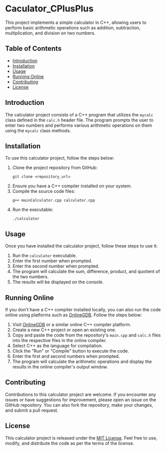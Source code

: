 # Caculator_CPlusPlus

This project implements a simple calculator in C++, allowing users to perform basic arithmetic operations such as addition, subtraction, multiplication, and division on two numbers.

## Table of Contents
- [Introduction](#introduction)
- [Installation](#installation)
- [Usage](#usage)
- [Running Online](#running-online)
- [Contributing](#contributing)
- [License](#license)

## Introduction
The calculator project consists of a C++ program that utilizes the `mycalc` class defined in the `calc.h` header file. The program prompts the user to enter two numbers and performs various arithmetic operations on them using the `mycalc` class methods.

## Installation
To use this calculator project, follow the steps below:
1. Clone the project repository from GitHub:
   ```
   git clone <repository_url>
   ```
2. Ensure you have a C++ compiler installed on your system.
3. Compile the source code files:
   ```
   g++ mainCalculator.cpp calculator.cpp
   ```
4. Run the executable:
   ```
   ./calculator
   ```

## Usage
Once you have installed the calculator project, follow these steps to use it:

1. Run the `calculator` executable.
2. Enter the first number when prompted.
3. Enter the second number when prompted.
4. The program will calculate the sum, difference, product, and quotient of the two numbers.
5. The results will be displayed on the console.

## Running Online
If you don't have a C++ compiler installed locally, you can also run the code online using platforms such as [OnlineGDB](https://www.onlinegdb.com/). Follow the steps below:

1. Visit [OnlineGDB](https://www.onlinegdb.com/) or a similar online C++ compiler platform.
2. Create a new C++ project or open an existing one.
3. Copy and paste the code from the repository's `main.cpp` and `calc.h` files into the respective files in the online compiler.
4. Select C++ as the language for compilation.
5. Click the "Run" or "Compile" button to execute the code.
6. Enter the first and second numbers when prompted.
7. The program will calculate the arithmetic operations and display the results in the online compiler's output window.

## Contributing
Contributions to this calculator project are welcome. If you encounter any issues or have suggestions for improvement, please open an issue on the GitHub repository. You can also fork the repository, make your changes, and submit a pull request.

## License
This calculator project is released under the [MIT License](LICENSE). Feel free to use, modify, and distribute the code as per the terms of the license.